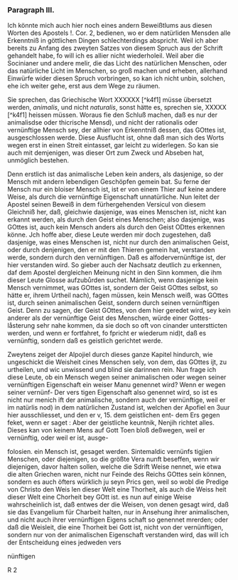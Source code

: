 <!-- Seite 153 -->

### Paragraph III. ###

Ich könnte mich auch hier noch eines andern
Beweißtlums aus diesen Worten des Apostels !. Cor. 2,
bedienen, wo er dem natürliden Mensden alle Erkenntniß
in göttlichen Dingen schlechterdings abspricht.
Weil ich aber bereits zu Anfang des zweyten Satzes
von diesem Spruch aus der Schrift gehandelt habe, fo
will ich es allier nicht wiederholeil. Weil aber die
Socinianer und andere melir, die das Licht des natürlichen
Menschen, oder das natürliche Licht im Menschen,
so groß machen und erheben, allerhand Einwürfe wider
diesen Spruch vorbringen, so kan ich nicht unbin, solchen,
ehe ich weiter gehe, erst aus dem Wege zu räumen.

Sie sprechen, das Griechische Wort XXXXXX [^k4f1] müsse<!-- Seite 154 -->
übersetzt werden, *animalis*, und nicht *naturalis*, sonst
hätte es, sprechen sie, XXXXX [^k4f1] heissen müssen. Woraus
fie den Schluß machen, daß es nur der animalisdse oder
thicrische Mensd), und nicht der rationalis oder vernünftige
Mensch sey, der allhier von Erkenntniß dessen, das
GOttes ist, ausgeschlossen werde. Diese Ausflucht ist,
ohne daß man sich des Worts wegen erst in einen Streit
eintasset, gar leicht zu widerlegen. So kan sie auch
mit demjenigen, was dieser Ort zum Zweck und Abseben
hat, unmöglich bestehen.

Denn erstlich ist das animalische Leben kein anders,
als dasjenige, so der Mensch mit andern lebendigen Geschöpfen
gemein bat. Su ferne der Mensch nur ein 
bloiser Mensch ist, ist er von einem Thier auf keine andere
Weise, als durch die vernünftige Eigenschaft unnatürliche.
Nun leitet der Apostel seinen Beweiß in
dem fürhergehenden Versicul von diesem Gleichniß her,
daß, gleichwie dasjenige, was eines Menschen ist, nicht
kan erkannt werden, als durch den Geist eines Menschen;
also dasjenige, was GOttes ist, auch kein Mensch anders
als durch den Geist ODttes erkennen könne. Jch
hoffe aber, diese Leute werden mir doch zugestehen, daß
dasjenige, was eines Menschen ist, nicht nur durch den
animalischen Geist, oder durch denjenigen, den er mit
den Thieren gemein hat, verstanden werde, sondern
durch den vernünftigen. Daß es alfodervernünftige ist,
der hier verstanden wird. So gieber auch der Nachsatz
deutlich zu erkennen, daf dem Apostel dergleichen Meinung
nicht in den Sinn kommen, die ihm dieser Leute
Glosse aufzubůrden suchet. Mámlich, wenn dasjenige
kein Mensch vernimmet, was GOttes ist,
sondern der Geist GOttes selbst, so hätte er, ihrem
Urtheil nach), fagen müssen, kein Mensch weiß,
was GOttes ist, durch seinen animalischen Geist,
sondern durch seinen vernünftigen Geist. Denn
zu sagen, der Geist GOttes, von dem hier geredet wird,<!-- Seite 155 -->
sey kein anderer als der vernünftige Geist des Menschen, 
würde einer Gottes-låsterung sehr nahe kommen, da 
sie doch so oft von cinander unterstticten werden, und 
wenn er fortfahret, fo fpricht er wiederum nid)t, daß es 
vernünftig, sondern daß es geistlich gerichtet werde. 

Zweytens zeiget der Alpojiel durch dieses ganze Kapitel
hindurch, wie ungeschickt die Weisheit cines Menschen
sely, von dem, das GOttes ijt, zu urtheilen, und 
wic unwissend und blind sie darinnen rein. Nun frage 
ich diese Leute, ob ein Mensch wegen seiner animalischen 
oder wegen seiner vernünftigen Eigenschaft ein weiser 
Manu genennet wird? Wenn er wegen seiner vernünf- Der vers 
tigen Eigenschaft also genennet wird, so ist es nicht nur menich ift 
der animalische, sondern auch der vernünftige, weil er im natürlis 
nod) in dem natürlichen Zustand ist, welchen der Apofiel en 3uur 
hier ausschliesset, und den er v, 15. dem geistlichen ent- dem Ers 
gegen feket, wenn er saget : Aber der geistliche keuntnik, 
Nenjih richtet alles. Dieses kan von keinem Mens auf Gott 
Toen bloß deßwegen, weil er vernünftig, oder weil er ist, ausge- 

folosien. ein Mensch ist, gesaget werden. Sintemaldic vernünfs tigjien Menschen, oder diejenigen, so die größte Vera nunft beseffen, wenn wir diejenigen, davor halten sollen, welche die Sdrift Weise nennet, wie etwa die alten Griechen waren, nicht nur Feinde des Reichs GOttes sein können, sondern es auch öfters würklich ju seyn Prics gen, weil so wobl die Predige von Christo den Weis len dieser Welt eine Thorheit, als auch die Weiss heit dieser Welt eine Chorheit bey GOtt ist. es nun auf einige Weise wahrscheinlich ist, daß entwes der die Weisen, von denen gesagt wird, daß sie das Evangelium für Charbeit halten, nur in Ansehung ihrer animalischen, und nicht auch ihrer vernünftigen Eigens schaft so genennet mrerden; oder daß die Weisleit, die eine Thorheit bei Gott ist, nicht von der vernünftigen, sondern nur von der animalischen Eigenschaft verstanden wird, das will ich der Entscheidung eines jedweden vers

nünftigen

R 2